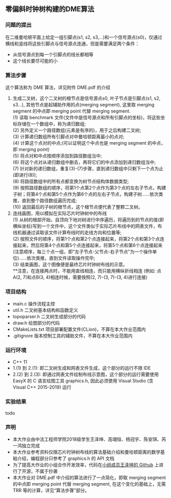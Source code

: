 零偏斜时钟树构建的DME算法
---
### 问题的提出
在二维曼哈顿平面上给定一组引脚点(s1, s2, s3,...)和一个信号源点(s0)，仅通过横线和竖线将这些引脚点与信号源点连通，但是需要满足两个条件：
- 从信号源点到每一个引脚点的线长都相等
- 这个线长要尽可能的小

### 算法步骤
这个算法称为 DME 算法，详见附件 DME.pdf 的介绍
1. 生成二叉树，这个二叉树的根节点是信号源点s0, 叶子节点是引脚点(s1, s2, s3...), 其他节点是起辅助作用的点(merging segment), 这里取 merging segment 的中点即 merging point 代替 merging segment.<br>
(1) 读取 benchmark 文件(文件中是信号源点和所有引脚点的坐标)，将这些坐标存储在一个数组中，称为递归数组;<br>
(2) 另外定义一个路径数组(元素是有序的)，用于之后构建二叉树;<br>
(3) 计算递归数组所有引脚点对中曼哈顿距离最小的点对;<br>
(4) 计算这个点对的中点;(可以证明这个中点也是 merging segment 的中点，即 merging point)<br>
(5) 将点对和中点按顺序添加到路径数组当中;<br>
(6) 将这个点对从递归数组中删去，再将它们的中点添加到递归数组当中;<br>
(7) 针对新的递归数组，重复(3)-(7)步骤，直到递归数组中只剩下一个点为止(即进行(8));<br>
(8) 将路径数组中的所有点都变换为树节点结构体数据类型;<br>
(9) 按照路径数组的顺序，将第1个点第2个点作为第3个点的左右子节点，构建子树；将第4个点和第5个点作为第6个点的左右子节点，构建子树......依次类推，直到整个路径数组遍历完成;<br>
(10) 返回最后的子树的根节点，这个根节点便代表了整颗二叉树。<br>
2. 连线画图，用以模拟在实际芯片时钟树中的布线<br>
(1) 从树的根部开始，自顶向下地对树进行中序遍历，将遍历到的节点的值(即横纵坐标)写到一个文件中，这个文件类似于实际芯片布线中的网表文件，布线机器通过读取该文件计算布线时的走线方向和位置等;<br>
(2) 按照文件的顺序，将第1个点和第2个点连接起来，将第2个点和第3个点连接起来，然后将第4个点和第5个点连接起来，将第5个点和第6个点连接起来(注意顺序，每三个点一组，即"左子节点-父节点-右子节点"为一个操作单位)......依次类推，直到文件读取操作完毕;<br>
(3) 结束画图，这个图像便是最终芯片时钟树布线的示意。<br>
**注意，在连接两点时，不能用直线相连，而只能用横纵折线相连 (例如: 点A(2, 7)和点B(3, 4)相连时候，需要按照(2, 7)-(3, 7)-(3, 4)进行连接)

### 项目结构
- main.c 操作流程主控 
- util.h 二叉树基本结构和函数定义
- topoparser.h 二叉树生成部分的代码
- draw.h 绘图部分的代码
- CMakeLists.txt 项目部署配置文件(CLion)，不算在本大作业范围内
- .gitignore 版本控制工具的辅助文件，不算在本大作业范围内


### 运行环境
- C++ 11
- 1.(1) 到 2.(1): 即二叉树生成和网表文件生成，这个部分的运行不限 IDE
- 2.(2) 到 2.(3): 即通过网表文件绘制布线示意图，这个部分的运行需要使用 EasyX 的 C 语言绘图工具 graphics.h, 因此必须使用 Visual Studio (含 Visual C++ 2015-2019) 运行

### 实验结果
todo

### 声明
- 本大作业由中法工程师学院2018级学生王泽坤、高翊恒、杨冠宇、陈安琪、芮一鸿独立完成
- 本大作业参考资料仅限芯片时钟树布线的算法基础介绍和曼哈顿距离的数学基础介绍，编程部分只参考了 graphics.h 的 API 文档
- 为了提高大作业的小组合作开发效率，代码在[小组成员王泽坤的 Github](https://github.com/ZenMoore/ZST-DME) 上进行了开源，不属于抄袭
- 本大作业对 DME.pdf 中介绍的算法进行了一点简化，即取 merging segment 的中点即 merging point 代替 merging segment, 在这个变化的基础上，无需 TRR 等的计算，详见“算法步骤”部分。